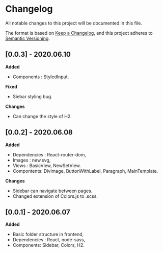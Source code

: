 # Changelog
All notable changes to this project will be documented in this file.

The format is based on [Keep a Changelog](https://keepachangelog.com/en/1.0.0/),
and this project adheres to [Semantic Versioning](https://semver.org/spec/v2.0.0.html).

## [0.0.3] - 2020.06.10

**Added**
- Components : StyledInput.

**Fixed**
- Siebar styling bug.

**Changes**
- Can change the style of H2.

## [0.0.2] - 2020.06.08

**Added**
- Dependencies : React-router-dom,
- Images : new.svg,
- Views : BasicView, NewSetView.
- Compontents: DivImage, ButtonWithLabel, Paragraph, MainTemplate.

**Changes**
- Sidebar can navigate between pages.
- Changed extension of Colors.js to .scss.

## [0.0.1] - 2020.06.07

**Added**
 - Basic folder structure in frontend,
 - Dependencies : React, node-sass,
 - Components: Sidebar, Colors, H2.